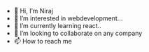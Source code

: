 - 👋 Hi, I’m Niraj
- 👀 I’m interested in webdevelopment...
- 🌱 I’m currently learning react..
- 💞️ I’m looking to collaborate on any company
- 📫 How to reach me 

<!---
ohnoniru/ohnoniru is a ✨ special ✨ repository because its `README.md` (this file) appears on your GitHub profile.
You can click the Preview link to take a look at your changes.
--->
